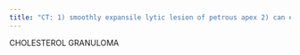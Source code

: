 ```yaml
---
title: "CT: 1) smoothly expansile lytic lesion of petrous apex 2) can erode into clivus, inner ear, CPA MR: T1 Bright, T2 Bright  Cz: obstrustion of petrous apex air cells, chronic otitis media, surgery, cholestiatoma Tx: drainage vs resection"
---
```

CHOLESTEROL 
GRANULOMA

